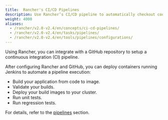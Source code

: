```yaml
---
title:  Rancher's CI/CD Pipelines
description: Use Rancher’s CI/CD pipeline to automatically checkout code, run builds or scripts, publish Docker images, and deploy software to users
weight: 4000
aliases:
  - /rancher/v2.0-v2.4/en/concepts/ci-cd-pipelines/
  - /rancher/v2.0-v2.4/en/tasks/pipelines/
  - /rancher/v2.0-v2.4/en/tools/pipelines/configurations/
---
```

Using Rancher, you can integrate with a GitHub repository to setup a continuous integration (CI) pipeline.

After configuring Rancher and GitHub, you can deploy containers running Jenkins to automate a pipeline execution:

- Build your application from code to image.
- Validate your builds.
- Deploy your build images to your cluster.
- Run unit tests.
- Run regression tests.

For details, refer to the [pipelines](../../../pages-for-subheaders/pipelines.md) section.